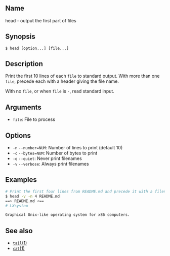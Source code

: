 ## Name

head - output the first part of files

## Synopsis

```**sh
$ head [option...] [file...]
```

## Description

Print the first 10 lines of each `file` to standard output. With more than one `file`,
precede each with a header giving the file name.

With no `file`, or when `file` is `-`, read standard input.

## Arguments

-   `file`: File to process

## Options

-   `-n` `--number=NUM`: Number of lines to print (default 10)
-   `-c` `--bytes=NUM`: Number of bytes to print
-   `-q` `--quiet`: Never print filenames
-   `-v` `--verbose`: Always print filenames

## Examples

```sh
# Print the first four lines from README.md and precede it with a filename header
$ head -v -n 4 README.md
==> README.md <==
# LXsystem

Graphical Unix-like operating system for x86 computers.

```

## See also

-   [`tail`(1)](help://man/1/tail)
-   [`cat`(1)](help://man/1/cat)
